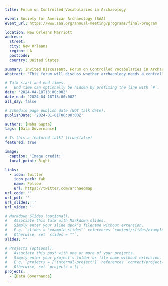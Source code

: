 ```yaml
---
title: Forum on Controlled Vocabularies in Archaeology 

event: Society for American Archaeology (SAA)
event_url: https://www.saa.org/annual-meeting/programs/final-program

location: New Orleans Marriott
address:
  street: 
  city: New Orleans
  region: LA
  postcode: 
  country: United States

summary: Invited Discussant, Forum on Controlled Vocabularies in Archaeology, held at the Society for American Archaeology meetings, 2024
abstract: 'This forum will discuss whether archaeology needs a controlled vocabulary. Controlled vocabularies are agreed, dynamic sets of single- or multiple-word phrases used as key research terms. These exist for other disciplines, including psychology, chemistry and astronomy, with agreed sets of standardized keywords for journal articles.'

# Talk start and end times.
#   End time can optionally be hidden by prefixing the line with `#`.
date: '2024-04-18T13:00:00Z'
date_end: '2024-04-18T15:00:00Z'
all_day: false

# Schedule page publish date (NOT talk date).
publishDate: '2024-01-01T00:00:00Z'

authors: [Neha Gupta]
tags: [Data Governance]

# Is this a featured talk? (true/false)
featured: true

image:
  caption: 'Image credit:'
  focal_point: Right

links:
  - icon: twitter
    icon_pack: fab
    name: Follow
    url: https://twitter.com/archaeomap
url_code: ''
url_pdf: ''
url_slides: ''
url_video: ''

# Markdown Slides (optional).
#   Associate this talk with Markdown slides.
#   Simply enter your slide deck's filename without extension.
#   E.g. `slides = "example-slides"` references `content/slides/example-slides.md`.
#   Otherwise, set `slides = ""`.
slides: ""

# Projects (optional).
#   Associate this post with one or more of your projects.
#   Simply enter your project's folder or file name without extension.
#   E.g. `projects = ["internal-project"]` references `content/project/deep-learning/index.md`.
#   Otherwise, set `projects = []`.
projects:
  - [Data Governance]
---
```


